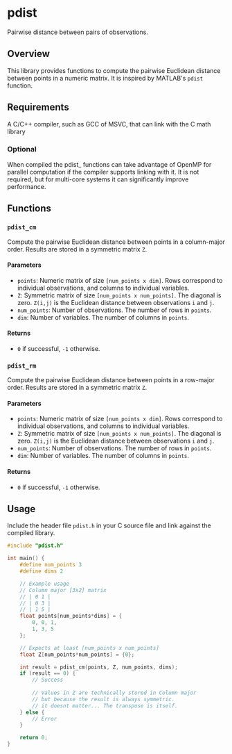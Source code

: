 # pdist

Pairwise distance between pairs of observations.

## Overview

This library provides functions to compute the pairwise Euclidean distance between points in a numeric matrix. It is inspired by MATLAB's `pdist` function.

## Requirements

A C/C++ compiler, such as GCC of MSVC, that can link with the C math library

### Optional

When compiled the pdist_ functions can take advantage of OpenMP for parallel computation if the compiler supports linking with it. It is not required, but for multi-core systems it can significantly improve performance.

## Functions

### `pdist_cm`

Compute the pairwise Euclidean distance between points in a column-major order. Results are stored in a symmetric matrix `Z`.

#### Parameters

- `points`: Numeric matrix of size `[num_points x dim]`. Rows correspond to individual observations, and columns to individual variables.
- `Z`: Symmetric matrix of size `[num_points x num_points]`. The diagonal is zero. `Z(i,j)` is the Euclidean distance between observations `i` and `j`.
- `num_points`: Number of observations. The number of rows in `points`.
- `dim`: Number of variables. The number of columns in `points`.

#### Returns

- `0` if successful, `-1` otherwise.

### `pdist_rm`

Compute the pairwise Euclidean distance between points in a row-major order. Results are stored in a symmetric matrix `Z`.

#### Parameters

- `points`: Numeric matrix of size `[num_points x dim]`. Rows correspond to individual observations, and columns to individual variables.
- `Z`: Symmetric matrix of size `[num_points x num_points]`. The diagonal is zero. `Z(i,j)` is the Euclidean distance between observations `i` and `j`.
- `num_points`: Number of observations. The number of rows in `points`.
- `dim`: Number of variables. The number of columns in `points`.

#### Returns

- `0` if successful, `-1` otherwise.

## Usage

Include the header file `pdist.h` in your C source file and link against the compiled library.

```c
#include "pdist.h"

int main() {
    #define num_points 3
    #define dims 2

    // Example usage
    // Column major [3x2] matrix
    // | 0 1 |
    // | 0 3 |
    // | 1 5 |
    float points[num_points*dims] = {
        0, 0, 1,
        1, 3, 5
    };

    // Expects at least [num_points x num_points]
    float Z[num_points*num_points] = {0};

    int result = pdist_cm(points, Z, num_points, dims);
    if (result == 0) {
        // Success
        
        // Values in Z are technically stored in Column major
        // but because the result is always symmetric.
        // it doesnt matter... The transpose is itself.
    } else {
        // Error
    }

    return 0;
}
```


